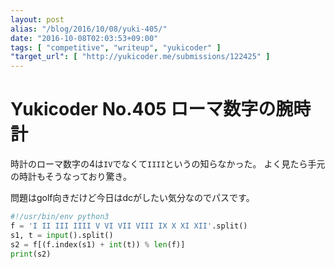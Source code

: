 ```yaml
---
layout: post
alias: "/blog/2016/10/08/yuki-405/"
date: "2016-10-08T02:03:53+09:00"
tags: [ "competitive", "writeup", "yukicoder" ]
"target_url": [ "http://yukicoder.me/submissions/122425" ]
---
```


# Yukicoder No.405 ローマ数字の腕時計

時計のローマ数字の$4$は`IV`でなくて`IIII`というの知らなかった。
よく見たら手元の時計もそうなっており驚き。

問題はgolf向きだけど今日はdcがしたい気分なのでパスです。

``` python
#!/usr/bin/env python3
f = 'I II III IIII V VI VII VIII IX X XI XII'.split()
s1, t = input().split()
s2 = f[(f.index(s1) + int(t)) % len(f)]
print(s2)
```
